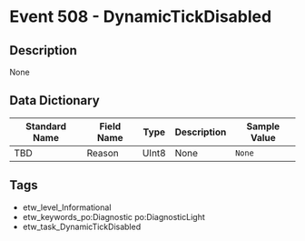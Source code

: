 # Event 508 - DynamicTickDisabled

## Description
None

## Data Dictionary
|Standard Name|Field Name|Type|Description|Sample Value|
|---|---|---|---|---|
|TBD|Reason|UInt8|None|`None`|

## Tags
* etw_level_Informational
* etw_keywords_po:Diagnostic po:DiagnosticLight
* etw_task_DynamicTickDisabled